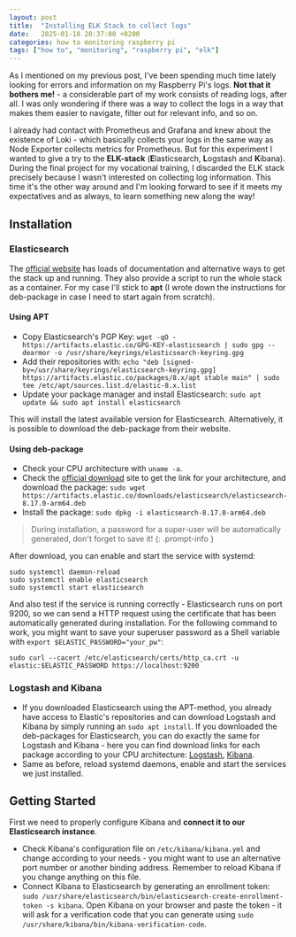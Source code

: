 ```yaml
---
layout: post
title:  "Installing ELK Stack to collect logs"
date:   2025-01-18 20:37:00 +0200
categories: how to monitoring raspberry pi
tags: ["how to", "monitoring", "raspberry pi", "elk"]
---
```


As I mentioned on my previous post, I've been spending much time lately looking for errors and information on my Raspberry Pi's logs. **Not that it bothers me!** - a considerable part of my work consists of reading logs, after all. I was only wondering if there was a way to collect the logs in a way that makes them easier to navigate, filter out for relevant info, and so on.

I already had contact with Prometheus and Grafana and knew about the existence of Loki - which basically collects your logs in the same way as Node Exporter collects metrics for Prometheus. But for this experiment I wanted to give a try to the **ELK-stack** (**E**lasticsearch, **L**ogstash and **K**ibana). During the final project for my vocational training, I discarded the ELK stack precisely because I wasn't interested on collecting log information. This time it's the other way around and I'm looking forward to see if it meets my expectatives and as always, to learn something new along the way!


## Installation

### Elasticsearch

The [official website](https://www.elastic.co/guide/en/elasticsearch/reference/current/setup.html) has loads of documentation and alternative ways to get the stack up and running. They also provide a script to run the whole stack as a container. For my case I'll stick to **apt** (I wrote down the instructions for deb-package in case I need to start again from scratch).

#### Using APT
- Copy Elasticsearch's PGP Key: ```wget -qO - https://artifacts.elastic.co/GPG-KEY-elasticsearch | sudo gpg --dearmor -o /usr/share/keyrings/elasticsearch-keyring.gpg```
- Add their repositories with: ```echo "deb [signed-by=/usr/share/keyrings/elasticsearch-keyring.gpg] https://artifacts.elastic.co/packages/8.x/apt stable main" | sudo tee /etc/apt/sources.list.d/elastic-8.x.list```
- Update your package manager and install Elasticsearch: ```sudo apt update && sudo apt install elasticsearch```

This will install the latest available version for Elasticsearch. Alternatively, it is possible to download the deb-package from their website.

#### Using deb-package
- Check your CPU architecture with ```uname -a```.
- Check the [official download](https://www.elastic.co/downloads/elasticsearch) site to get the link for your architecture, and download the package: ```sudo wget https://artifacts.elastic.co/downloads/elasticsearch/elasticsearch-8.17.0-arm64.deb```
- Install the package: ```sudo dpkg -i elasticsearch-8.17.0-arm64.deb```

> During installation, a password for a super-user will be automatically generated, don't forget to save it!
{: .prompt-info }


After download, you can enable and start the service with systemd:

```console
sudo systemctl daemon-reload
sudo systemctl enable elasticsearch
sudo systemctl start elasticsearch
```

And also test if the service is running correctly - Elasticsearch runs on port 9200, so we can send a HTTP request using the certificate that has been automatically generated during installation. For the following command to work, you might want to save your superuser password as a Shell variable with ```export $ELASTIC_PASSWORD="your_pw"```:

```console
sudo curl --cacert /etc/elasticsearch/certs/http_ca.crt -u elastic:$ELASTIC_PASSWORD https://localhost:9200 
```

### Logstash and Kibana

- If you downloaded Elasticsearch using the APT-method, you already have access to Elastic's repositories and can download Logstash and Kibana by simply running an ```sudo apt install```. If you downloaded the deb-packages for Elasticsearch, you can do exactly the same for Logstash and Kibana - here you can find download links for each package according to your CPU architecture: [Logstash](https://www.elastic.co/downloads/logstash), [Kibana](https://www.elastic.co/downloads/kibana).
- Same as before, reload systemd daemons, enable and start the services we just installed.


## Getting Started

First we need to properly configure Kibana and **connect it to our Elasticsearch instance**.

- Check Kibana's configuration file on ```/etc/kibana/kibana.yml``` and change according to your needs - you might want to use an alternative port number or another binding address. Remember to reload Kibana if you change anything on this file.
- Connect Kibana to Elasticsearch by generating an enrollment token: ```sudo /usr/share/elasticsearch/bin/elasticsearch-create-enrollment-token -s kibana```. Open Kibana on your browser and paste the token - it will ask for a verification code that you can generate using ```sudo /usr/share/kibana/bin/kibana-verification-code```. 
